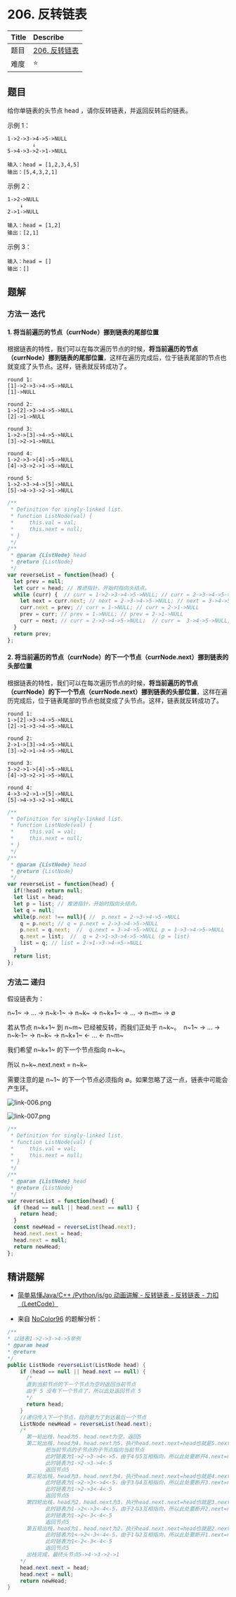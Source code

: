 # 206. 反转链表

| Title | Describe                                                               |
| :---- | :--------------------------------------------------------------------- |
| 题目  | [206. 反转链表](https://leetcode-cn.com/problems/reverse-linked-list/) |
| 难度  | ⭐                                                                     |

## 题目

给你单链表的头节点 head ，请你反转链表，并返回反转后的链表。

示例 1：

```
1->2->3->4->5->NULL
        ↓
5->4->3->2->1->NULL
```

```
输入：head = [1,2,3,4,5]
输出：[5,4,3,2,1]
```

示例 2：

```
1->2->NULL
    ↓
2->1->NULL
```

```
输入：head = [1,2]
输出：[2,1]
```

示例 3：

```
输入：head = []
输出：[]
```

## 题解

### 方法一 迭代 

#### 1. 将当前遍历的节点（currNode）挪到链表的尾部位置

根据链表的特性，我们可以在每次遍历节点的时候，**将当前遍历的节点（currNode）挪到链表的尾部位置**，这样在遍历完成后，位于链表尾部的节点也就变成了头节点。这样，链表就反转成功了。


```
round 1:
[1]->2->3->4->5->NULL
[1]->NULL

round 2:
1->[2]->3->4->5->NULL
[2]->1->NULL

round 3:
1->2->[3]->4->5->NULL
[3]->2->1->NULL

round 4:
1->2->3->[4]->5->NULL
[4]->3->2->1->5->NULL

round 5:
1->2->3->4->[5]->NULL
[5]->4->3->2->1->NULL
```

```javascript
/**
 * Definition for singly-linked list.
 * function ListNode(val) {
 *     this.val = val;
 *     this.next = null;
 * }
 */
/**
 * @param {ListNode} head
 * @return {ListNode}
 */
var reverseList = function(head) {
  let prev = null;
  let curr = head; // 推进指针，开始时指向头结点。
  while (curr) {  // curr = 1->2->3->4->5->NULL; // curr = 2->3->4->5->NULL 
    let next = curr.next; // next = 2->3->4->5->NULL; // next = 3->4->5->NULL;
    curr.next = prev; // curr = 1->NULL; // curr = 2->1->NULL
    prev = curr; // prev = 1->NULL; // prev = 2->1->NULL
    curr = next; // curr = 2->3->4->5->NULL;  // curr =  3->4->5->NULL;
  }
  return prev;
};
```

#### 2. 将当前遍历的节点（currNode）的下一个节点（currNode.next）挪到链表的头部位置

根据链表的特性，我们可以在每次遍历节点的时候，**将当前遍历的节点（currNode）的下一个节点（currNode.next）挪到链表的头部位置**，这样在遍历完成后，位于链表尾部的节点也就变成了头节点。这样，链表就反转成功了。

```
round 1:
1->[2]->3->4->5->NULL
[2]->1->3->4->5->NULL

round 2:
2->1->[3]->4->5->NULL
[3]->2->1->4->5->NULL

round 3:
3->2->1->[4]->5->NULL
[4]->3->2->1->5->NULL

round 4:
4->3->2->1->[5]->NULL
[5]->4->3->2->1->NULL
```

```javascript
/**
 * Definition for singly-linked list.
 * function ListNode(val) {
 *     this.val = val;
 *     this.next = null;
 * }
 */
/**
 * @param {ListNode} head
 * @return {ListNode}
 */
var reverseList = function(head) {
  if(!head) return null;
  let list = head;
  let p = list; // 推进指针，开始时指向头结点。 
  let q = null; 
  while(p.next !== null){ //  p.next = 2->3->4->5->NULL
    q = p.next; // q = p.next = 2->3->4->5->NULL
    p.next = q.next;  //  q.next = 3->4->5->NULL p = 1->3->4->5->NULL 
    q.next = list;  //  q = 2->1->3->4->5->NULL (p = list)
    list = q; // list = 2->1->3->4->5->NULL
  }
  return list;
};
```

### 方法二 递归

假设链表为：

n~1~ → ... → n~k-1~ → n~k~ → n~k+1~ → ... → n~m~ → ∅ 


若从节点 n~k+1~ 到 n~m~ 已经被反转，而我们正处于 n~k~。
​
n~1~ → ... → n~k-1~ → n~k~ → n~k+1~ ← ... ← n~m~

我们希望 n~k+1~ 的下一个节点指向 n~k~。

所以 n~k~.next.next = n~k~

需要注意的是 n~1~ 的下一个节点必须指向 ∅。如果忽略了这一点，链表中可能会产生环。

![link-006.png](../../images/link-006.png)

![link-007.png](../../images/link-007.png)

```javascript
/**
 * Definition for singly-linked list.
 * function ListNode(val) {
 *     this.val = val;
 *     this.next = null;
 * }
 */
/**
 * @param {ListNode} head
 * @return {ListNode}
 */
var reverseList = function(head) {
  if (head == null || head.next == null) {
    return head;
  }
  const newHead = reverseList(head.next);
  head.next.next = head;
  head.next = null;
  return newHead;
};
```
## 精讲题解

- [简单易懂Java/C++ /Python/js/go 动画讲解 - 反转链表 - 反转链表 - 力扣（LeetCode）](https://leetcode.cn/problems/reverse-linked-list/solution/shi-pin-jiang-jie-die-dai-he-di-gui-hen-hswxy/)

- 来自 [NoColor96](https://leetcode.cn/problems/reverse-linked-list/solution/fan-zhuan-lian-biao-by-leetcode-solution-d1k2/1103881) 的题解分析：

```java
/**
* 以链表1->2->3->4->5举例
* @param head
* @return
*/
public ListNode reverseList(ListNode head) {
    if (head == null || head.next == null) {
      /*
      直到当前节点的下一个节点为空时返回当前节点
      由于 5 没有下一个节点了，所以此处返回节点 5
      */
      return head;
    }
    //递归传入下一个节点，目的是为了到达最后一个节点
    ListNode newHead = reverseList(head.next);
    /*
      第一轮出栈，head为5，head.next为空，返回5
      第二轮出栈，head为4，head.next为5，执行head.next.next=head也就是5.next=4，
            把当前节点的子节点的子节点指向当前节点
            此时链表为1->2->3->4<->5，由于4与5互相指向，所以此处要断开4.next=null
            此时链表为1->2->3->4<-5
            返回节点5
      第三轮出栈，head为3，head.next为4，执行head.next.next=head也就是4.next=3，
            此时链表为1->2->3<->4<-5，由于3与4互相指向，所以此处要断开3.next=null
            此时链表为1->2->3<-4<-5
            返回节点5
      第四轮出栈，head为2，head.next为3，执行head.next.next=head也就是3.next=2，
            此时链表为1->2<->3<-4<-5，由于2与3互相指向，所以此处要断开2.next=null
            此时链表为1->2<-3<-4<-5
            返回节点5
      第五轮出栈，head为1，head.next为2，执行head.next.next=head也就是2.next=1，
            此时链表为1<->2<-3<-4<-5，由于1与2互相指向，所以此处要断开1.next=null
            此时链表为1<-2<-3<-4<-5
            返回节点5
      出栈完成，最终头节点5->4->3->2->1
    */
    head.next.next = head;
    head.next = null;
    return newHead;
}
```